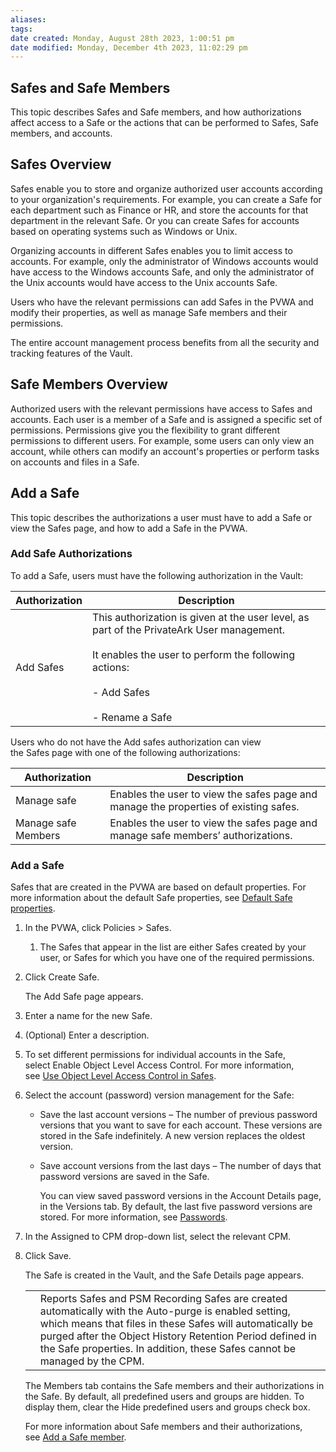 ```yaml
---
aliases: 
tags: 
date created: Monday, August 28th 2023, 1:00:51 pm
date modified: Monday, December 4th 2023, 11:02:29 pm
---
```


## Safes and Safe Members

This topic describes Safes and Safe members, and how authorizations affect access to a Safe or the actions that can be performed to Safes, Safe members, and accounts.

## Safes Overview

Safes enable you to store and organize authorized user accounts according to your organization's requirements. For example, you can create a Safe for each department such as Finance or HR, and store the accounts for that department in the relevant Safe. Or you can create Safes for accounts based on operating systems such as Windows or Unix.

Organizing accounts in different Safes enables you to limit access to accounts. For example, only the administrator of Windows accounts would have access to the Windows accounts Safe, and only the administrator of the Unix accounts would have access to the Unix accounts Safe.

Users who have the relevant permissions can add Safes in the PVWA and modify their properties, as well as manage Safe members and their permissions.

The entire account management process benefits from all the security and tracking features of the Vault.

## Safe Members Overview

Authorized users with the relevant permissions have access to Safes and accounts. Each user is a member of a Safe and is assigned a specific set of permissions. Permissions give you the flexibility to grant different permissions to different users. For example, some users can only view an account, while others can modify an account's properties or perform tasks on accounts and files in a Safe.

## Add a Safe

This topic describes the authorizations a user must have to add a Safe or view the Safes page, and how to add a Safe in the PVWA.

### Add Safe Authorizations

To add a Safe, users must have the following authorization in the Vault:

|Authorization|Description|
|---|---|
|Add Safes|This authorization is given at the user level, as part of the PrivateArk User management.<br><br>It enables the user to perform the following actions:<br><br>- Add Safes<br>    <br>- Rename a Safe|

Users who do not have the Add safes authorization can view the Safes page with one of the following authorizations:

|Authorization|Description|
|---|---|
|Manage safe|Enables the user to view the safes page and manage the properties of existing safes.|
|Manage safe Members|Enables the user to view the safes page and manage safe members’ authorizations.|

### Add a Safe

Safes that are created in the PVWA are based on default properties. For more information about the default Safe properties, see [Default Safe properties](https://docs.cyberark.com/PAS/Latest/en/Content/PASIMP/Safes-default-properties.htm#_Ref364596841).

1. In the PVWA, click Policies > Safes.  
	1. The Safes that appear in the list are either Safes created by your user, or Safes for which you have one of the required permissions.
2. Click Create Safe.
    
    The Add Safe page appears.
    
3. Enter a name for the new Safe.
    
4. (Optional) Enter a description.
    
5. To set different permissions for individual accounts in the Safe, select Enable Object Level Access Control. For more information, see [Use Object Level Access Control in Safes](https://docs.cyberark.com/PAS/Latest/en/Content/PASIMP/Safes-Object-Level-Access-Control.htm#OLE_LINK3).
    
6. Select the account (password) version management for the Safe:
    
    - Save the last <number> account versions – The number of previous password versions that you want to save for each account. These versions are stored in the Safe indefinitely. A new version replaces the oldest version.
        
    - Save account versions from the last <number> days – The number of days that password versions are saved in the Safe.
        
        You can view saved password versions in the Account Details page, in the Versions tab. By default, the last five password versions are stored. For more information, see [Passwords](https://docs.cyberark.com/PAS/Latest/en/Content/PASIMP/Password-Version-Control.htm#_Ref323117966).
        
7. In the Assigned to CPM drop-down list, select the relevant CPM.
    
8. Click Save.
    
    The Safe is created in the Vault, and the Safe Details page appears.
    
    | |   |  
    |---|---|  
    ||Reports Safes and PSM Recording Safes are created automatically with the Auto-purge is enabled setting, which means that files in these Safes will automatically be purged after the Object History Retention Period defined in the Safe properties. In addition, these Safes cannot be managed by the CPM.|
    
    The Members tab contains the Safe members and their authorizations in the Safe. By default, all predefined users and groups are hidden. To display them, clear the Hide predefined users and groups check box.
    
    For more information about Safe members and their authorizations, see [Add a Safe member](https://docs.cyberark.com/PAS/Latest/en/Content/PASIMP/Safes-add-a-safe-member-ClassicUI.htm).